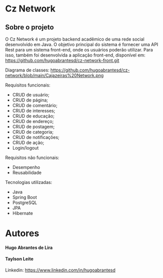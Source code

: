 # Cz Network

## Sobre o projeto
O Cz Network é um projeto backend acadêmico de uma rede social desenvolvido em Java. 
O objetivo principal do sistema é fornecer uma API Rest para um sistema front-end, onde os usuários poderão utilizar.
Para isso, também foi desenvolvida a aplicação front-end, disponível em: https://github.com/hugoabrantesd/cz-network-front.git

Diagrama de classes: https://github.com/hugoabrantesd/cz-network/blob/main/Cajazeiras%20Network.png

Requisitos funcionais:
- CRUD de usuário;
- CRUD de página;
- CRUD de comentário;
- CRUD de interesses;
- CRUD de educação;
- CRUD de endereço;
- CRUD de postagem;
- CRUD de categoria;
- CRUD de notificações;
- CRUD de ação;
- Login/logout

Requisitos não funcionais:
- Desempenho
- Reusabilidade

Tecnologias utilizadas:
- Java
- Spring Boot
- PostgreSQL
- JPA
- Hibernate

# Autores

#### Hugo Abrantes de Lira
#### Taylson Leite

Linkedin: https://www.linkedin.com/in/hugoabrantesd
